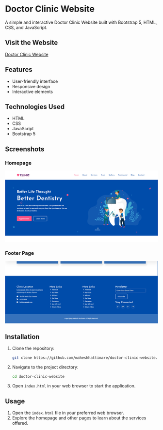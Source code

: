 # Doctor Clinic Website

A simple and interactive Doctor Clinic Website built with Bootstrap 5, HTML, CSS, and JavaScript.

## Visit the Website

[Doctor Clinic Website](https://maheshhattimare.github.io/doctor-clinic-website/)

## Features

- User-friendly interface
- Responsive design
- Interactive elements

## Technologies Used

- HTML
- CSS
- JavaScript
- Bootstrap 5

## Screenshots

### Homepage
![Homepage](assets/images/screenshots/screenshot1.png)

### Footer Page
![Services Page](assets/images/screenshots/screenshot2.png)

## Installation

1. Clone the repository:
    ```bash
    git clone https://github.com/maheshhattimare/doctor-clinic-website.git
    ```
2. Navigate to the project directory:
    ```bash
    cd doctor-clinic-website
    ```
3. Open `index.html` in your web browser to start the application.

## Usage

1. Open the `index.html` file in your preferred web browser.
2. Explore the homepage and other pages to learn about the services offered.
